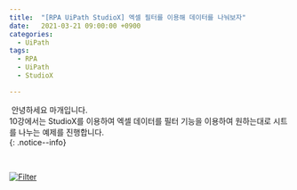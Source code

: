 ```yaml
---
title:  "[RPA UiPath StudioX] 엑셀 필터를 이용해 데이터를 나눠보자"
date:   2021-03-21 09:00:00 +0900
categories:
  - UiPath
tags:
  - RPA
  - UiPath
  - StudioX

---
```


&nbsp;안녕하세요 마개입니다.  
10강에서는 StudioX를 이용하여 엑셀 데이터를 필터 기능을 이용하여 원하는대로 시트를 나누는 예제를 진행합니다.  
{: .notice--info}

<br>

[![Filter](http://img.youtube.com/vi/FytnlEGc0VU/maxresdefault.jpg)](https://www.youtube.com/watch?v=FytnlEGc0VU)
